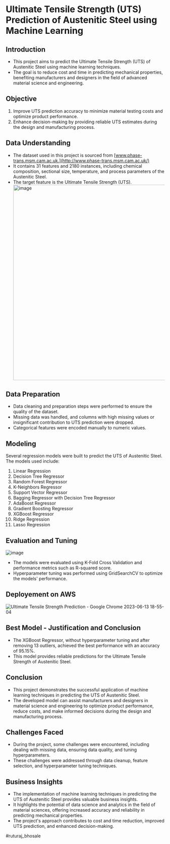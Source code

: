# Ultimate Tensile Strength (UTS) Prediction of Austenitic Steel using Machine Learning

## Introduction

- This project aims to predict the Ultimate Tensile Strength (UTS) of Austenitic Steel using machine learning techniques. 
- The goal is to reduce cost and time in predicting mechanical properties, benefiting manufacturers and designers in the field of advanced material science and engineering.

## Objective

1. Improve UTS prediction accuracy to minimize material testing costs and optimize product performance.
2. Enhance decision-making by providing reliable UTS estimates during the design and manufacturing process.

## Data Understanding

- The dataset used in this project is sourced from [www.phase-trans.msm.cam.ac.uk.](http://www.phase-trans.msm.cam.ac.uk/) 
- It contains 31 features and 2180 instances, including chemical composition, sectional size, temperature, and process parameters of the Austenitic Steel. 
- The target feature is the Ultimate Tensile Strength (UTS).
  <img width="619" alt="image" src="https://github.com/VaibhavGhorpade1999/End_to_End_UTS_Steel_Strength_Prediction/assets/115491376/729d7824-880d-4e65-8fb9-06647624d390">


## Data Preparation

- Data cleaning and preparation steps were performed to ensure the quality of the dataset. 
- Missing data was handled, and columns with high missing values or insignificant contribution to UTS prediction were dropped. 
- Categorical features were encoded manually to numeric values.

## Modeling

Several regression models were built to predict the UTS of Austenitic Steel. The models used include:
1. Linear Regression
2. Decision Tree Regressor
3. Random Forest Regressor
4. K-Neighbors Regressor
5. Support Vector Regressor
6. Bagging Regressor with Decision Tree Regressor
7. AdaBoost Regressor
8. Gradient Boosting Regressor
9. XGBoost Regressor
10. Ridge Regression
11. Lasso Regression

## Evaluation and Tuning
![image](https://github.com/VaibhavGhorpade1999/End_to_End_UTS_Steel_Strength_Prediction/assets/115491376/2d376e3c-d5d0-4e8f-8f79-c08d4d1cf027)


- The models were evaluated using K-Fold Cross Validation and performance metrics such as R-squared score. 
- Hyperparameter tuning was performed using GridSearchCV to optimize the models' performance.

## Deployement on AWS

![Ultimate Tensile Strength Prediction - Google Chrome 2023-06-13 18-55-04](https://github.com/VaibhavGhorpade1999/End_to_End_UTS_Steel_Strength_Prediction/assets/115491376/a7f1cab8-d582-42ef-b4db-3496740e28d4)


## Best Model - Justification and Conclusion

- The XGBoost Regressor, without hyperparameter tuning and after removing 13 outliers, achieved the best performance with an accuracy of 95.15%. 
- This model provides reliable predictions for the Ultimate Tensile Strength of Austenitic Steel.

## Conclusion

- This project demonstrates the successful application of machine learning techniques in predicting the UTS of Austenitic Steel. 
- The developed model can assist manufacturers and designers in material science and engineering to optimize product performance, reduce costs, and make informed decisions during the design and manufacturing process.

## Challenges Faced

- During the project, some challenges were encountered, including dealing with missing data, ensuring data quality, and tuning hyperparameters. 
- These challenges were addressed through data cleanup, feature selection, and hyperparameter tuning techniques.

## Business Insights

- The implementation of machine learning techniques in predicting the UTS of Austenitic Steel provides valuable business insights. 
- It highlights the potential of data science and analytics in the field of material sciences, offering increased accuracy and reliability in predicting mechanical properties. 
- The project's approach contributes to cost and time reduction, improved UTS prediction, and enhanced decision-making.



#ruturaj_bhosale

